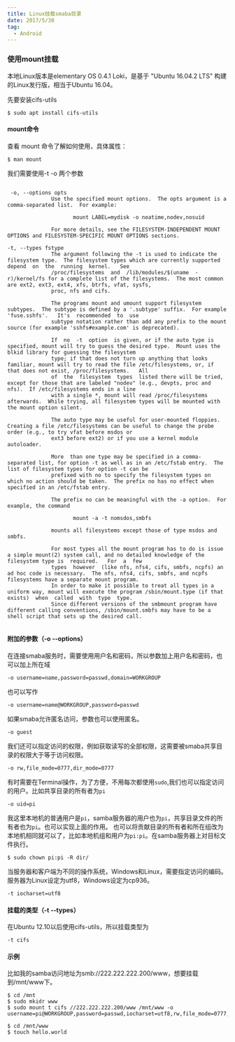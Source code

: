```yaml
---
title: Linux挂载smaba目录
date: 2017/5/30
tag:
  - Android
---
```



### 使用mount挂载

本地Linux版本是elementary OS 0.4.1 Loki，是基于 "Ubuntu 16.04.2 LTS" 构建的Linux发行版，相当于Ubuntu 16.04。

先要安装cifs-utils
```shell
$ sudo apt install cifs-utils
```

#### mount命令

查看 mount 命令了解如何使用，具体属性：
```shell
$ man mount
```

我们需要使用-t -o 两个参数
```

 -o, --options opts
              Use the specified mount options.  The opts argument is a comma-separated list.  For example:

                     mount LABEL=mydisk -o noatime,nodev,nosuid

              For more details, see the FILESYSTEM-INDEPENDENT MOUNT OPTIONS and FILESYSTEM-SPECIFIC MOUNT OPTIONS sections.

-t, --types fstype
              The argument following the -t is used to indicate the filesystem type.  The filesystem types which are currently supported  depend  on  the  running  kernel.   See
              /proc/filesystems  and  /lib/modules/$(uname  -r)/kernel/fs for a complete list of the filesystems.  The most common are ext2, ext3, ext4, xfs, btrfs, vfat, sysfs,
              proc, nfs and cifs.

              The programs mount and umount support filesystem subtypes.  The subtype is defined by a '.subtype' suffix.  For example  'fuse.sshfs'.   It's  recommended  to  use
              subtype notation rather than add any prefix to the mount source (for example 'sshfs#example.com' is deprecated).

              If  no  -t  option  is given, or if the auto type is specified, mount will try to guess the desired type.  Mount uses the blkid library for guessing the filesystem
              type; if that does not turn up anything that looks familiar, mount will try to read the file /etc/filesystems, or, if that does not exist, /proc/filesystems.   All
              of  the  filesystem  types  listed there will be tried, except for those that are labeled "nodev" (e.g., devpts, proc and nfs).  If /etc/filesystems ends in a line
              with a single *, mount will read /proc/filesystems afterwards.  While trying, all filesystem types will be mounted with the mount option silent.

              The auto type may be useful for user-mounted floppies.  Creating a file /etc/filesystems can be useful to change the probe order (e.g., to try vfat before msdos or
              ext3 before ext2) or if you use a kernel module autoloader.

              More  than one type may be specified in a comma-separated list, for option -t as well as in an /etc/fstab entry.  The list of filesystem types for option -t can be
              prefixed with no to specify the filesystem types on which no action should be taken.  The prefix no has no effect when specified in an /etc/fstab entry.

              The prefix no can be meaningful with the -a option.  For example, the command

                     mount -a -t nomsdos,smbfs

              mounts all filesystems except those of type msdos and smbfs.

              For most types all the mount program has to do is issue a simple mount(2) system call, and no detailed knowledge of the filesystem type is  required.   For  a  few
              types  however  (like nfs, nfs4, cifs, smbfs, ncpfs) an ad hoc code is necessary.  The nfs, nfs4, cifs, smbfs, and ncpfs filesystems have a separate mount program.
              In order to make it possible to treat all types in a uniform way, mount will execute the program /sbin/mount.type (if that exists)  when  called  with  type  type.
              Since different versions of the smbmount program have different calling conventions, /sbin/mount.smbfs may have to be a shell script that sets up the desired call.


```

#### 附加的参数（-o --options）

在连接smaba服务时，需要使用用户名和密码，所以参数加上用户名和密码，也可以加上所在域
```
-o username=name,password=passwd,domain=WORKGROUP
```
也可以写作
```
-o username=name@WORKGROUP,password=passwd
```
如果smaba允许匿名访问，参数也可以使用匿名。
```
-o guest
```
我们还可以指定访问的权限，例如获取读写的全部权限，这需要被smaba共享目录的权限大于等于访问权限。
```
-o rw,file_mode=0777,dir_mode=0777
```
有时需要在Terminal操作，为了方便，不用每次都使用`sudo`,我们也可以指定访问的用户。比如共享目录的所有者为`pi`
```
-o uid=pi
```
我这里本地机的普通用户是`pi`，samba服务器的用户也为`pi`，共享目录文件的所有者也为`pi`。也可以实现上面的作用。
也可以将贡献目录的所有者和所在组改为本地机相同就可以了，比如本地机组和用户为`pi:pi`。在samba服务器上对目标文件执行。
```shell
$ sudo chown pi:pi -R dir/
```
当服务器和客户端为不同的操作系统，Windows和Linux，需要指定访问的编码。服务器为Linux设定为utf8，Windows设定为cp936。
```
-t iocharset=utf8
```

#### 挂载的类型（-t --types）

在Ubuntu 12.10以后使用cifs-utils，所以挂载类型为
```
-t cifs
```

#### 示例

比如我的samba访问地址为smb://222.222.222.200/www，想要挂载到/mnt/www下。

```shell
$ cd /mnt
$ sudo mkidr www
$ sudo mount t cifs //222.222.222.200/www /mnt/www -o username=pi@WORKGROUP,password=passwd,iocharset=utf8,rw,file_mode=0777,dir_mode=0777,uid=pi

$ cd /mnt/www
$ touch hello.world
```